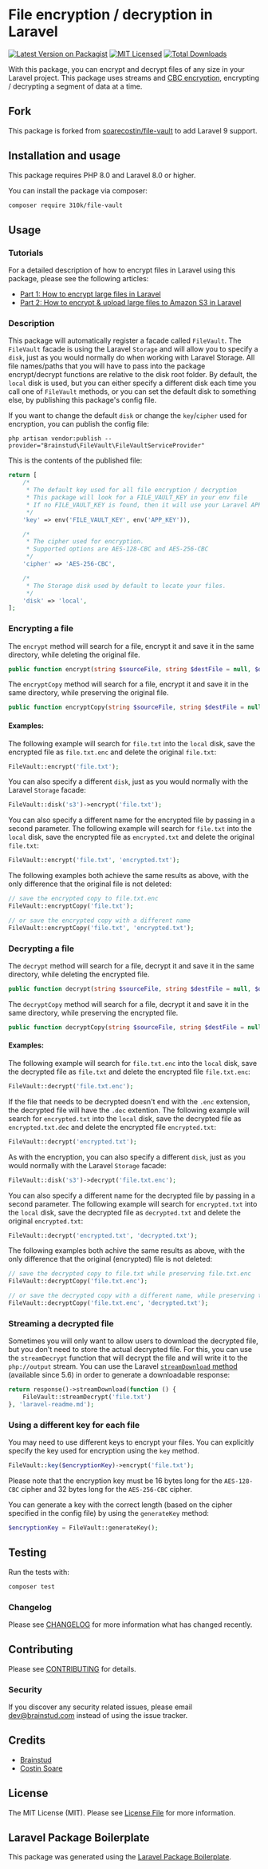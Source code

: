 # File encryption / decryption in Laravel

[![Latest Version on Packagist](https://img.shields.io/packagist/v/brainstud/file-vault.svg?style=flat-square)](https://packagist.org/packages/brainstud/file-vault)
[![MIT Licensed](https://img.shields.io/badge/license-MIT-brightgreen.svg?style=flat-square)](LICENSE.md)
[![Total Downloads](https://img.shields.io/packagist/dt/brainstud/file-vault.svg?style=flat-square)](https://packagist.org/packages/brainstud/file-vault)

With this package, you can encrypt and decrypt files of any size in your Laravel project. This package uses streams and [CBC encryption](https://en.wikipedia.org/wiki/Block_cipher_mode_of_operation#Cipher_Block_Chaining_(CBC)), encrypting / decrypting a segment of data at a time.

## Fork

This package is forked from [soarecostin/file-vault](https://github.com/soarecostin/file-vault) to add Laravel 9 support. 

## Installation and usage

This package requires PHP 8.0 and Laravel 8.0 or higher.  

You can install the package via composer:

```bash
composer require 310k/file-vault
```

## Usage

### Tutorials
For a detailed description of how to encrypt files in Laravel using this package, please see the following articles:
- [Part 1: How to encrypt large files in Laravel](https://medium.com/swlh/how-to-encrypt-large-files-in-laravel-293460836ded?source=friends_link&sk=976ab6e5d1cfb52e10c801fe0cb04fca)
- [Part 2: How to encrypt & upload large files to Amazon S3 in Laravel](https://medium.com/@soarecostin/how-to-encrypt-upload-large-files-to-amazon-s3-in-laravel-af88324a9aa?sk=a9a358a3892e898a60448d5314fb3dc0)

### Description
This package will automatically register a facade called `FileVault`. The `FileVault` facade is using the Laravel `Storage` and will allow you to specify a `disk`, just as you would normally do when working with Laravel Storage. All file names/paths that you will have to pass into the package encrypt/decrypt functions are relative to the disk root folder. By default, the `local` disk is used, but you can either specify a different disk each time you call one of `FileVault` methods, or you can set the default disk to something else, by publishing this package's config file.

If you want to change the default `disk` or change the `key`/`cipher` used for encryption, you can publish the config file:

```
php artisan vendor:publish --provider="Brainstud\FileVault\FileVaultServiceProvider"
```

This is the contents of the published file:
``` php
return [
    /*
     * The default key used for all file encryption / decryption
     * This package will look for a FILE_VAULT_KEY in your env file
     * If no FILE_VAULT_KEY is found, then it will use your Laravel APP_KEY
     */
    'key' => env('FILE_VAULT_KEY', env('APP_KEY')),

    /*
     * The cipher used for encryption.
     * Supported options are AES-128-CBC and AES-256-CBC
     */
    'cipher' => 'AES-256-CBC',

    /*
     * The Storage disk used by default to locate your files.
     */
    'disk' => 'local',
];
```


### Encrypting a file

The `encrypt` method will search for a file, encrypt it and save it in the same directory, while deleting the original file.

``` php
public function encrypt(string $sourceFile, string $destFile = null, $deleteSource = true)
```

The `encryptCopy` method will search for a file, encrypt it and save it in the same directory, while preserving the original file.

``` php
public function encryptCopy(string $sourceFile, string $destFile = null)
```


#### Examples:

The following example will search for `file.txt` into the `local` disk, save the encrypted file as `file.txt.enc` and delete the original `file.txt`:
``` php
FileVault::encrypt('file.txt');
```

You can also specify a different `disk`, just as you would normally with the Laravel `Storage` facade:
``` php
FileVault::disk('s3')->encrypt('file.txt');
```

You can also specify a different name for the encrypted file by passing in a second parameter. The following example will search for `file.txt` into the `local` disk, save the encrypted file as `encrypted.txt` and delete the original `file.txt`:
``` php
FileVault::encrypt('file.txt', 'encrypted.txt');
```

The following examples both achieve the same results as above, with the only difference that the original file is not deleted:
``` php
// save the encrypted copy to file.txt.enc
FileVault::encryptCopy('file.txt');

// or save the encrypted copy with a different name
FileVault::encryptCopy('file.txt', 'encrypted.txt');
```

### Decrypting a file

The `decrypt` method will search for a file, decrypt it and save it in the same directory, while deleting the encrypted file.

``` php
public function decrypt(string $sourceFile, string $destFile = null, $deleteSource = true)
```

The `decryptCopy` method will search for a file, decrypt it and save it in the same directory, while preserving the encrypted file.

``` php
public function decryptCopy(string $sourceFile, string $destFile = null)
```

#### Examples:

The following example will search for `file.txt.enc` into the `local` disk, save the decrypted file as `file.txt` and delete the encrypted file `file.txt.enc`:
``` php
FileVault::decrypt('file.txt.enc');
```

If the file that needs to be decrypted doesn't end with the `.enc` extension, the decrypted file will have the `.dec` extention. The following example will search for `encrypted.txt` into the `local` disk, save the decrypted file as `encrypted.txt.dec` and delete the encrypted file `encrypted.txt`:
``` php
FileVault::decrypt('encrypted.txt');
```

As with the encryption, you can also specify a different `disk`, just as you would normally with the Laravel `Storage` facade:
``` php
FileVault::disk('s3')->decrypt('file.txt.enc');
```

You can also specify a different name for the decrypted file by passing in a second parameter. The following example will search for `encrypted.txt` into the `local` disk, save the decrypted file as `decrypted.txt` and delete the original `encrypted.txt`:
``` php
FileVault::decrypt('encrypted.txt', 'decrypted.txt');
```

The following examples both achive the same results as above, with the only difference that the original (encrypted) file is not deleted:
``` php
// save the decrypted copy to file.txt while preserving file.txt.enc
FileVault::decryptCopy('file.txt.enc');

// or save the decrypted copy with a different name, while preserving the file.txt.enc
FileVault::decryptCopy('file.txt.enc', 'decrypted.txt');
```

### Streaming a decrypted file

Sometimes you will only want to allow users to download the decrypted file, but you don't need to store the actual decrypted file. For this, you can use the `streamDecrypt` function that will decrypt the file and will write it to the `php://output` stream. You can use the Laravel [`streamDownload` method](https://laravel.com/docs/6.x/responses#file-downloads) (available since 5.6) in order to generate a downloadable response:

``` php
return response()->streamDownload(function () {
    FileVault::streamDecrypt('file.txt')
}, 'laravel-readme.md');
```

### Using a different key for each file

You may need to use different keys to encrypt your files. You can explicitly specify the key used for encryption using the `key` method.

``` php
FileVault::key($encryptionKey)->encrypt('file.txt');
```

Please note that the encryption key must be 16 bytes long for the `AES-128-CBC` cipher and 32 bytes long for the `AES-256-CBC` cipher.

You can generate a key with the correct length (based on the cipher specified in the config file) by using the `generateKey` method:

``` php
$encryptionKey = FileVault::generateKey();
```

## Testing

Run the tests with:

``` bash
composer test
```

### Changelog

Please see [CHANGELOG](CHANGELOG.md) for more information what has changed recently.

## Contributing

Please see [CONTRIBUTING](CONTRIBUTING.md) for details.

### Security

If you discover any security related issues, please email dev@brainstud.com instead of using the issue tracker.

## Credits

- [Brainstud](https://github.com/brainstudnl)
- [Costin Soare](https://github.com/soarecostin)

## License

The MIT License (MIT). Please see [License File](LICENSE.md) for more information.

## Laravel Package Boilerplate

This package was generated using the [Laravel Package Boilerplate](https://laravelpackageboilerplate.com).
